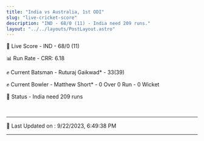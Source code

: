 ```yaml
---
title: "India vs Australia, 1st ODI"
slug: "live-cricket-score"
description: "IND - 68/0 (11) - India need 209 runs."
layout: "../../layouts/PostLayout.astro"
---
```


🔴 Live Score - IND - 68/0 (11)  

📊 Run Rate - CRR: 6.18  

✊ Current Batsman - Ruturaj Gaikwad* - 33(39)  

✊ Current Bowler - Matthew Short* - 0 Over 0 Run - 0 Wicket  

📑 Status - India need 209 runs

<br />

***

📝 Last Updated on : 9/22/2023, 6:49:38 PM

***

